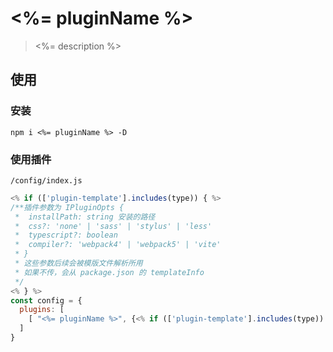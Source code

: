# <%= pluginName %>

> <%= description %>

## 使用

### 安装
```
npm i <%= pluginName %> -D
```

### 使用插件
`/config/index.js`

```js
<% if (['plugin-template'].includes(type)) { %> 
/**插件参数为 IPluginOpts {
 *  installPath: string 安装的路径
 *  css?: 'none' | 'sass' | 'stylus' | 'less'
 *  typescript?: boolean
 *  compiler?: 'webpack4' | 'webpack5' | 'vite'
 * }
 * 这些参数后续会被模版文件解析所用
 * 如果不传，会从 package.json 的 templateInfo
 */
<% } %>
const config = {
  plugins: [
    [ "<%= pluginName %>", {<% if (['plugin-template'].includes(type)) { %> installPath:'/xxx/xx/x' <% } %>} ]
  ]
}
```
